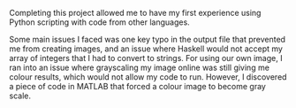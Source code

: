 Completing this project allowed me to have my first experience using Python scripting with code from other languages. 

Some main issues I faced was one key typo in the output file that prevented me from creating images, 
and an issue where Haskell would not accept my array of integers that I had to convert to
strings. For using our own image, I ran into an issue where grayscaling my image online was still giving
me colour results, which would not allow my code to run. However, I discovered a piece of code
in MATLAB that forced a colour image to become gray scale.
